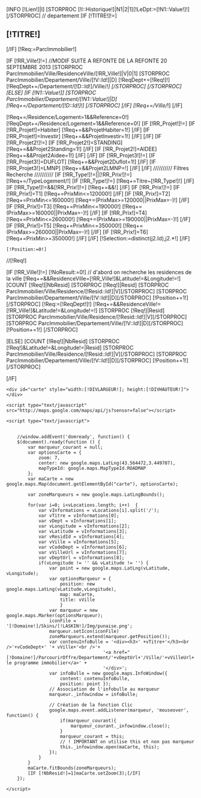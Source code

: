 [INFO [!Lien!]|I]
[STORPROC [!I::Historique!]|N1|2|1][!LeDpt:=[!N1::Value!]!][/STORPROC] // departement
[IF [!TITRE!]!=]<div class="TitreTexteCarte"><h2>[!TITRE!]</h2></div>[/IF]
[!Req:=ParcImmobilier!]

[IF [!RR_Ville!]!=]
	//MODIF SUITE A REFONTE DE LA REFONTE 20 SEPTEMBRE 2013
	[STORPROC ParcImmobilier/Ville/ResidenceVille/[!RR_Ville!]|V|0|1]
		[STORPROC ParcImmobilier/Departement/Ville/[!V::Id!]|D]
			[!ReqDept+=[!Req!]!]
			[!ReqDept+=/Departement/[!D::Id!]/Ville/*!]
		[/STORPROC]
	[/STORPROC]
[ELSE]
	[IF [!N1::Value!]]
		[STORPROC ParcImmobilier/Departement/[!N1::Value!]|D]
			[!Req+=/Departement/[!D::Id!]!]
		[/STORPROC]
	[/IF]
	[!Req+=/Ville/*!]
[/IF]

[!Req+=/Residence/Logement=1&&Reference=0!]
[!ReqDept+=/Residence/Logement=1&&Reference=0!]
[IF [!RR_Projet!]!=]
	[IF [!RR_Projet!]=Habiter]
		[!Req+=&&ProjetHabiter=1!]
	[/IF]
	[IF [!RR_Projet!]=Investir]
		[!Req+=&&ProjetInvestir=1!]
	[/IF]
[/IF]
[IF [!RR_Projet2!]!=]
	[IF [!RR_Projet2!]=STANDING]
		[!Req+=&&Projet2Standing=1!]
	[/IF]
	[IF [!RR_Projet2!]=AIDEE]
		[!Req+=&&Projet2Aidee=1!]
	[/IF]
[/IF]
[IF [!RR_Projet3!]!=]
	[IF [!RR_Projet3!]=DUFLOT]
		[!Req+=&&Projet2Duflot=1!]
	[/IF]
	[IF [!RR_Projet3!]=LMNP]
		[!Req+=&&Projet2LMNP=!]
	[/IF]
[/IF]
////////// Filtres Recherche //////////
[IF [!RR_Type!]!=||[!RR_Prix!]!=]
	[!Req+=/TypeLogement/!]
	[IF [!RR_Type!]!=]
		[!Req+=Titre~[!RR_Type!]!]
	[/IF]
	[IF [!RR_Type!]!=&&[!RR_Prix!]!=]
		[!Req+=&&!]
	[/IF]
	[IF [!RR_Prix!]!=]
		[IF [!RR_Prix!]=T1]
			[!Req+=PrixMin<=120000!]
		[/IF]
		[IF [!RR_Prix!]=T2]
			[!Req+=PrixMin<=160000!]
			[!Req+=(PrixMax>=120000||PrixMax=-)!]
		[/IF]
		[IF [!RR_Prix!]=T3]
			[!Req+=PrixMin<=190000!]
			[!Req+=(PrixMax>=160000||PrixMax=-)!]
		[/IF]
		[IF [!RR_Prix!]=T4]
			[!Req+=PrixMin<=260000!]
			[!Req+=(PrixMax>=190000||PrixMax=-)!]
		[/IF]
		[IF [!RR_Prix!]=T5]
			[!Req+=PrixMin<=350000!]
			[!Req+=(PrixMax>=260000||PrixMax=-)!]
		[/IF]
		[IF [!RR_Prix!]=T6]
			[!Req+=PrixMin>=350000!]
		[/IF]
	[/IF]
	[!Selection:=distinct(j2.Id),j2.*!]
[/IF]

<div class="Carte" id="MapDiv">
	<script type="text/javascript">
		var vLocations = new Array();
	</script>
	
	[!Position:=0!]
//[!Req!]

[IF [!RR_Ville!]!=]
	[!NoResult:=0!]
	// d'abord on recherche les residences de la ville
	[!Req+=&&ResidenceVille=[!RR_Ville!]&Latitude!=&Longitude!=!]
	[COUNT [!Req!]|NbResid]
	[STORPROC [!Req!]|Resid]
        	[STORPROC ParcImmobilier/Ville/Residence/[!Resid::Id!]|V][/STORPROC]
        	[STORPROC ParcImmobilier/Departement/Ville/[!V::Id!]|D][/STORPROC]
		<script type="text/javascript">
			vLocations[[!Position!]] = "[!Resid::Titre!]/[!D::Nom!]/[!Resid::Longitude!]/[!Resid::Latitude!]/[!Resid::Lien!]/[!V::Nom!]/[!D::Code!]/[!V::Lien!]/[!D::Lien!]";
		</script>
		[!Position+=1!]
	[/STORPROC]
	[!Req:=[!ReqDept!]!]
	[!Req+=&&ResidenceVille!=[!RR_Ville!]&Latitude!=&Longitude!=!]
	[STORPROC [!Req!]|Resid]
        	[STORPROC ParcImmobilier/Ville/Residence/[!Resid::Id!]|V][/STORPROC]
        	[STORPROC ParcImmobilier/Departement/Ville/[!V::Id!]|D][/STORPROC]
		<script type="text/javascript">
			vLocations[[!Position!]] = "[!Resid::Titre!]/[!D::Nom!]/[!Resid::Longitude!]/[!Resid::Latitude!]/[!Resid::Lien!]/[!V::Nom!]/[!D::Code!]/[!V::Lien!]/[!D::Lien!]";
		</script>
		[!Position+=1!]
	[/STORPROC]

[ELSE]
	[COUNT [!Req!]|NbResid]
	[STORPROC [!Req!]&Latitude!=&Longitude!=|Resid]
        	[STORPROC ParcImmobilier/Ville/Residence/[!Resid::Id!]|V][/STORPROC]
        	[STORPROC ParcImmobilier/Departement/Ville/[!V::Id!]|D][/STORPROC]
		<script type="text/javascript">
			vLocations[[!Position!]] = "[!Resid::Titre!]/[!D::Nom!]/[!Resid::Longitude!]/[!Resid::Latitude!]/[!Resid::Lien!]/[!V::Nom!]/[!D::Code!]/[!V::Lien!]/[!D::Lien!]";
		</script>
		[!Position+=1!]
	[/STORPROC]

[/IF]
	
	<div id="carte" style="width:[!DIVLARGEUR!]; height:[!DIVHAUTEUR!]"></div>
	
	<script type="text/javascript" src="http://maps.google.com/maps/api/js?sensor=false"></script>
	
	<script type="text/javascript">


		//window.addEvent('domready', function() {
		$(document).ready(function () {
			var marqueur_courant = null;
			var optionsCarte = {
				zoom: 7,
				center: new google.maps.LatLng(43.564472,3.449707),
				mapTypeId: google.maps.MapTypeId.ROADMAP
			};
			var maCarte = new google.maps.Map(document.getElementById("carte"), optionsCarte);

			var zoneMarqueurs = new google.maps.LatLngBounds();

			for(var i=0; i<vLocations.length; i++)	{
				var vInformations = vLocations[i].split('/');
				var vTitre = vInformations[0];
				var vDept = vInformations[1];
				var vLongitude = vInformations[2];
				var vLatitude = vInformations[3];
				var vResidId = vInformations[4];
				var vVille = vInformations[5];
				var vCodeDept = vInformations[6];
				var vVilleUrl = vInformations[7];
				var vDeptUrl = vInformations[8];
				if(vLongitude != '' && vLatitude != '') {
					var point = new google.maps.LatLng(vLatitude, vLongitude);
					var optionsMarqueur = {
						position: new google.maps.LatLng(vLatitude,vLongitude),
						map: maCarte,
						title: vVille
						}
					var marqueur = new google.maps.Marker(optionsMarqueur);
					iconFile = '[!Domaine!]/Skins/[!LASKIN!]/Img/punaise.png';
					marqueur.setIcon(iconFile) 
					zoneMarqueurs.extend(marqueur.getPosition());
					var contenuInfoBulle = '<div><h3>' +vTitre+'</h3><br />'+vCodeDept+' '+ vVille+'<br />'+
										'<a href="[!Domaine!]/ParcourirOffre/Departement/'+vDeptUrl+'/Ville/'+vVilleUrl+'/Residence/'+vResidId+'">Voir le programme immobilier</a>' +
										'</div>';
					var infoBulle = new google.maps.InfoWindow({
						content: contenuInfoBulle,
						position: point });
					// Association de l'infobulle au marqueur
					marqueur._infowindow = infoBulle;
				
					// Création de la fonction Clic
					google.maps.event.addListener(marqueur, 'mouseover', function() { 						
						if(marqueur_courant){
							marqueur_courant._infowindow.close();
						}		
						marqueur_courant = this;
						// ! IMPORTANT on utilise this et non pas marqueur
						this._infowindow.open(maCarte, this);
					});
				}
			}
			maCarte.fitBounds(zoneMarqueurs);
			[IF [!NbResid!]=1]maCarte.setZoom(3);[/IF]
		});
		
	</script>
</div>
